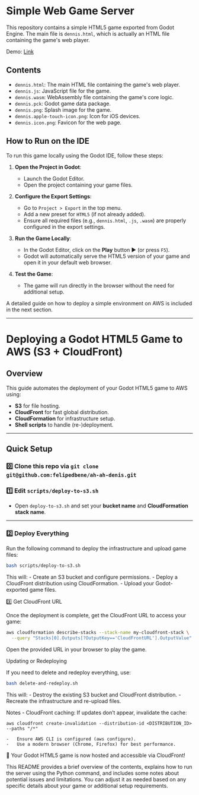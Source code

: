 # Simple Web Game Server

This repository contains a simple HTML5 game exported from Godot Engine. The main file is `dennis.html`, which is actually an HTML file containing the game's web player.

Demo: [Link](https://dennis.debene.xyz/)

## Contents


- `dennis.html`: The main HTML file containing the game's web player.
- `dennis.js`: JavaScript file for the game.
- `dennis.wasm`: WebAssembly file containing the game's core logic.
- `dennis.pck`: Godot game data package.
- `dennis.png`: Splash image for the game.
- `dennis.apple-touch-icon.png`: Icon for iOS devices.
- `dennis.icon.png`: Favicon for the web page.

## How to Run on the IDE

To run this game locally using the Godot IDE, follow these steps:

1. **Open the Project in Godot**:
   - Launch the Godot Editor.
   - Open the project containing your game files.

2. **Configure the Export Settings**:
   - Go to `Project > Export` in the top menu.
   - Add a new preset for `HTML5` (if not already added).
   - Ensure all required files (e.g., `dennis.html`, `.js`, `.wasm`) are properly configured in the export settings.

3. **Run the Game Locally**:
   - In the Godot Editor, click on the **Play** button ▶ (or press `F5`).
   - Godot will automatically serve the HTML5 version of your game and open it in your default web browser.

4. **Test the Game**:
   - The game will run directly in the browser without the need for additional setup. 
   
   
A detailed guide on how to deploy a simple environment on AWS is included in the next section.

---

# Deploying a Godot HTML5 Game to AWS (S3 + CloudFront)

## Overview
This guide automates the deployment of your Godot HTML5 game to AWS using:
- **S3** for file hosting.
- **CloudFront** for fast global distribution.
- **CloudFormation** for infrastructure setup.
- **Shell scripts** to handle (re-)deployment.

---

## Quick Setup
### 0️⃣ Clone this repo via `git clone git@github.com:felipedbene/ah-ah-denis.git`


### 1️⃣ Edit `scripts/deploy-to-s3.sh`
- Open `deploy-to-s3.sh` and set your **bucket name** and **CloudFormation stack name**.

---

### 2️⃣ Deploy Everything
Run the following command to deploy the infrastructure and upload game files:

```bash
bash scripts/deploy-to-s3.sh
```

This will:
	-	Create an S3 bucket and configure permissions.
	-	Deploy a CloudFront distribution using CloudFormation.
	-	Upload your Godot-exported game files.

3️⃣ Get CloudFront URL

Once the deployment is complete, get the CloudFront URL to access your game:
```bash
aws cloudformation describe-stacks --stack-name my-cloudfront-stack \
  --query "Stacks[0].Outputs[?OutputKey=='CloudFrontURL'].OutputValue" --output text
```
Open the provided URL in your browser to play the game.

Updating or Redeploying

If you need to delete and redeploy everything, use:
```bash
bash delete-and-redeploy.sh
```
This will:
	-	Destroy the existing S3 bucket and CloudFront distribution.
	-	Recreate the infrastructure and re-upload files.

Notes
	-	CloudFront caching: If updates don’t appear, invalidate the cache:

`aws cloudfront create-invalidation --distribution-id <DISTRIBUTION_ID> --paths "/*"`


	-	Ensure AWS CLI is configured (aws configure).
	-	Use a modern browser (Chrome, Firefox) for best performance.


🚀 Your Godot HTML5 game is now hosted and accessible via CloudFront!


This README provides a brief overview of the contents, explains how to run the server using the Python command, and includes some notes about potential issues and limitations. You can adjust it as needed based on any specific details about your game or additional setup requirements.
